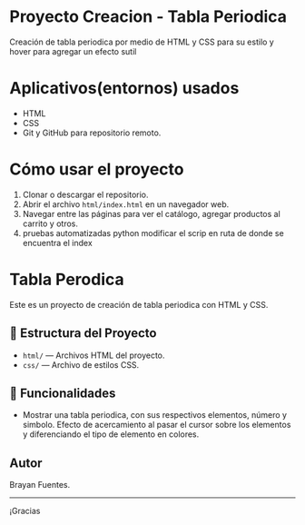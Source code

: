 # Proyecto Creacion -  Tabla Periodica

  Creación de tabla periodica por medio de HTML y CSS para su estilo y hover para agregar un efecto sutil


# Aplicativos(entornos) usados

- HTML
- CSS
- Git y GitHub para repositorio remoto.

# Cómo usar el proyecto

1. Clonar o descargar el repositorio.
2. Abrir el archivo `html/index.html` en un navegador web.
3. Navegar entre las páginas para ver el catálogo, agregar productos al carrito y otros.
4. pruebas automatizadas python modificar el scrip en ruta de donde se encuentra el index

# Tabla Perodica

Este es un proyecto de creación de tabla periodica con HTML y CSS. 

## 📁 Estructura del Proyecto

- `html/` — Archivos HTML del proyecto.
- `css/` — Archivo de estilos CSS.


## 🚀 Funcionalidades

- Mostrar una tabla periodica, con sus respectivos elementos, número y simbolo. Efecto de acercamiento al pasar el cursor sobre los elementos y diferenciando el tipo de elemento en colores.


## **Autor**

Brayan Fuentes.


---

¡Gracias  